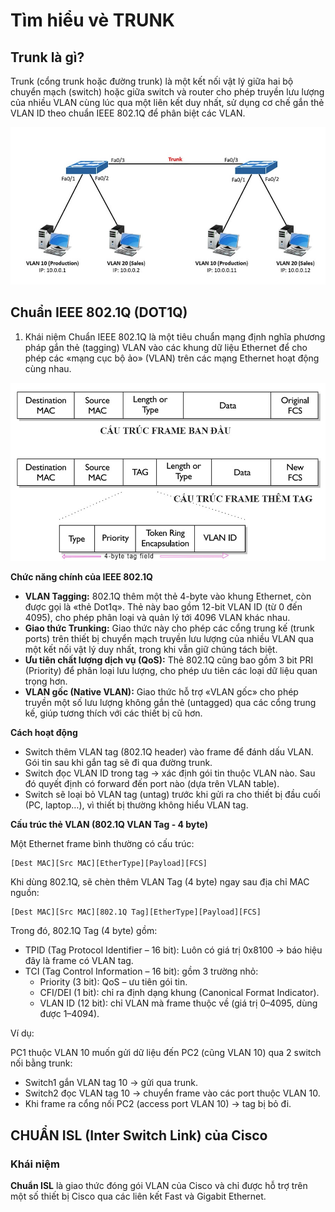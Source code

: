 # Tìm hiểu vè TRUNK
## Trunk là gì?
Trunk (cổng trunk hoặc đường trunk) là một kết nối vật lý giữa hai bộ chuyển mạch (switch) hoặc giữa switch và router cho phép truyền lưu lượng của nhiều VLAN cùng lúc qua một liên kết duy nhất, sử dụng cơ chế gắn thẻ VLAN ID theo chuẩn IEEE 802.1Q để phân biệt các VLAN.

![alt text](../images/TRUNK.jpg)

## Chuẩn IEEE 802.1Q (DOT1Q)
1. Khái niệm
Chuẩn IEEE 802.1Q là một tiêu chuẩn mạng định nghĩa phương pháp gắn thẻ (tagging) VLAN vào các khung dữ liệu Ethernet để cho phép các «mạng cục bộ ảo» (VLAN) trên các mạng Ethernet hoạt động cùng nhau.

![alt text](../images/IEEE802.jpg)

**Chức năng chính của IEEE 802.1Q**
- **VLAN Tagging:** 802.1Q thêm một thẻ 4-byte vào khung Ethernet, còn được gọi là «thẻ Dot1q». Thẻ này bao gồm 12-bit VLAN ID (từ 0 đến 4095), cho phép phân loại và quản lý tới 4096 VLAN khác nhau.
- **Giao thức Trunking:** Giao thức này cho phép các cổng trung kế (trunk ports) trên thiết bị chuyển mạch truyền lưu lượng của nhiều VLAN qua một kết nối vật lý duy nhất, trong khi vẫn giữ chúng tách biệt.
- **Ưu tiên chất lượng dịch vụ (QoS):** Thẻ 802.1Q cũng bao gồm 3 bit PRI (Priority) để phân loại lưu lượng, cho phép ưu tiên các loại dữ liệu quan trọng hơn.
- **VLAN gốc (Native VLAN):** Giao thức hỗ trợ «VLAN gốc» cho phép truyền một số lưu lượng không gắn thẻ (untagged) qua các cổng trung kế, giúp tương thích với các thiết bị cũ hơn.

**Cách hoạt động**
- Switch thêm VLAN tag (802.1Q header) vào frame để đánh dấu VLAN. Gói tin sau khi gắn tag sẽ đi qua đường trunk.
- Switch đọc VLAN ID trong tag → xác định gói tin thuộc VLAN nào. Sau đó quyết định có forward đến port nào (dựa trên VLAN table).
- Switch sẽ loại bỏ VLAN tag (untag) trước khi gửi ra cho thiết bị đầu cuối (PC, laptop…), vì thiết bị thường không hiểu VLAN tag.

**Cấu trúc thẻ VLAN (802.1Q VLAN Tag - 4 byte)**

Một Ethernet frame bình thường có cấu trúc:
```
[Dest MAC][Src MAC][EtherType][Payload][FCS]
```
Khi dùng 802.1Q, sẽ chèn thêm VLAN Tag (4 byte) ngay sau địa chỉ MAC nguồn:
```
[Dest MAC][Src MAC][802.1Q Tag][EtherType][Payload][FCS]
```
Trong đó, 802.1Q Tag (4 byte) gồm:
- TPID (Tag Protocol Identifier – 16 bit): Luôn có giá trị 0x8100 → báo hiệu đây là frame có VLAN tag.
- TCI (Tag Control Information – 16 bit): gồm 3 trường nhỏ:
  - Priority (3 bit): QoS – ưu tiên gói tin.
  - CFI/DEI (1 bit): chỉ ra định dạng khung (Canonical Format Indicator).
  - VLAN ID (12 bit): chỉ VLAN mà frame thuộc về (giá trị 0–4095, dùng được 1–4094).

Ví dụ:

PC1 thuộc VLAN 10 muốn gửi dữ liệu đến PC2 (cũng VLAN 10) qua 2 switch nối bằng trunk:
- Switch1 gắn VLAN tag 10 → gửi qua trunk.
- Switch2 đọc VLAN tag 10 → chuyển frame vào các port thuộc VLAN 10.
- Khi frame ra cổng nối PC2 (access port VLAN 10) → tag bị bỏ đi.

## CHUẨN ISL (Inter Switch Link) của Cisco
### Khái niệm
**Chuẩn ISL** là giao thức đóng gói VLAN của Cisco và chỉ được hỗ trợ trên một số thiết bị Cisco qua các liên kết Fast và Gigabit Ethernet.
